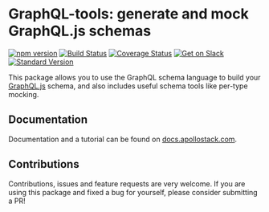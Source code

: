 # GraphQL-tools: generate and mock GraphQL.js schemas

[![npm version](https://badge.fury.io/js/graphql-tools.svg)](https://badge.fury.io/js/graphql-tools)
[![Build Status](https://travis-ci.org/apollostack/graphql-tools.svg?branch=master)](https://travis-ci.org/apollostack/graphql-tools)
[![Coverage Status](https://coveralls.io/repos/github/apollostack/graphql-tools/badge.svg?branch=master)](https://coveralls.io/github/apollostack/graphql-tools?branch=master)
[![Get on Slack](https://img.shields.io/badge/slack-join-orange.svg)](http://www.apollostack.com/#slack)
[![Standard Version](https://img.shields.io/badge/release-standard%20version-brightgreen.svg)](https://github.com/conventional-changelog/standard-version)

This package allows you to use the GraphQL schema language to build your [GraphQL.js](https://github.com/graphql/graphql-js) schema, and also includes useful schema tools like per-type mocking.

## Documentation

Documentation and a tutorial can be found on [docs.apollostack.com](http://dev.apollodata.com/tools/graphql-tools/index.html).

## Contributions

Contributions, issues and feature requests are very welcome. If you are using this package and fixed a bug for yourself, please consider submitting a PR!
